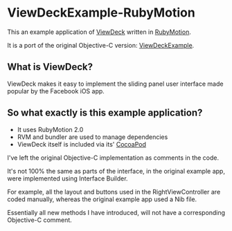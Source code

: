# ViewDeckExample-RubyMotion

This an example application of [ViewDeck](https://github.com/Inferis/ViewDeck)
written in [RubyMotion](http://www.rubymotion.com).

It is a port of the original Objective-C version: [ViewDeckExample](https://github.com/Inferis/ViewDeck/tree/master/ViewDeckExample).

## What is ViewDeck?
ViewDeck makes it easy to implement the sliding panel user interface made
popular by the Facebook iOS app.

## So what exactly is this example application?

* It uses RubyMotion 2.0
* RVM and bundler are used to manage dependencies
* ViewDeck itself is included via its' [CocoaPod](http://cocoapods.org)

I've left the original Objective-C implementation as comments in the code.

It's not 100% the same as parts of the interface, in the original example app,
were implemented using Interface Builder.

For example, all the layout and buttons used in the RightViewController are
coded manually, whereas the original example app used a Nib file.

Essentially all new methods I have introduced, will not have a corresponding
Objective-C comment.